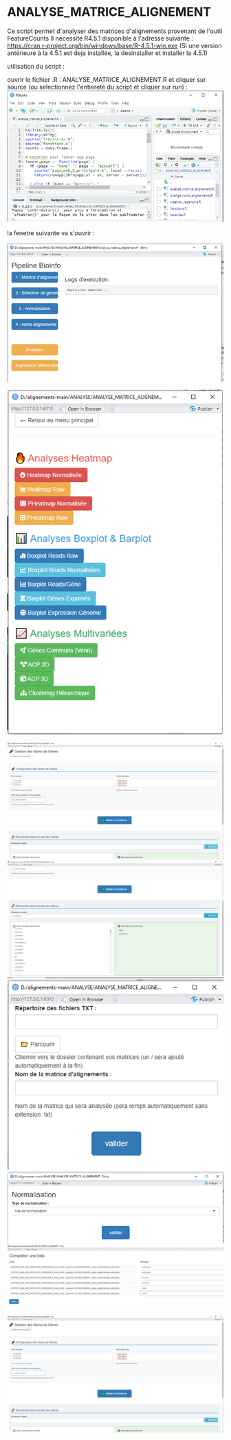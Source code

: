 # ANALYSE_MATRICE_ALIGNEMENT


Ce script permet d'analyser des matrices d'alignements provenant de l'outil FeatureCounts 
Il necessite R4.5.1 disponible à l'adresse suivante : https://cran.r-project.org/bin/windows/base/R-4.5.1-win.exe
(Si une version antérieure à la 4.5.1 est deja installée, la desinstaller et installer la 4.5.1)


utilisation du script :

ouvrir le fichier .R : ANALYSE_MATRICE_ALIGNEMENT.R et cliquer sur source (ou selectionnez l'entiereté du script et cliquer sur run) :
![source](annexes/images/source.png)

la fenetre suivante va s'ouvrir : 

![fenetre_principale](annexes/images/fenetre_pincipale.png)




![texte](annexes/images/analyse.png)

![texte](annexes/images/gene1.png)
![texte](annexes/images/gene2.png)
![texte](annexes/images/matrice.png)
![texte](annexes/images/normalisation.png)
![texte](annexes/images/renomme_align.png)

![texte](annexes/images/gene1.png)

